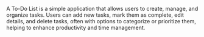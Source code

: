 A To-Do List is a simple application that allows users to create, manage, and organize tasks. Users can add
new tasks, mark them as complete, edit details, and delete tasks, often with options to categorize or
prioritize them, helping to enhance productivity and time management.
